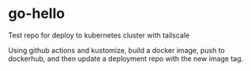 # go-hello
Test repo for deploy to kubernetes cluster with tailscale

Using github actions and kustomize, build a docker image, push to dockerhub, and then update a deployment repo with the new image tag. 

